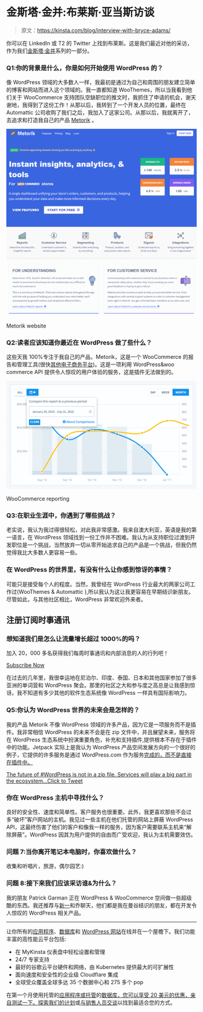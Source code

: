 # 金斯塔·金并:布莱斯·亚当斯访谈

> 原文：<https://kinsta.com/blog/interview-with-bryce-adams/>

你可以在 LinkedIn 或 T2 的 Twitter 上找到布莱斯。这是我们最近对他的采访，作为我们[金斯塔·金并](https://kinsta.com/?post_type=post&s=kingpin)系列的一部分。

### Q1:你的背景是什么，你是如何开始使用 WordPress 的？

像 WordPress 领域的大多数人一样，我最初是通过为自己和周围的朋友建立简单的博客和网站而进入这个领域的。我一直都知道 WooThemes，所以当我看到他们关于 WooCommerce 支持团队空缺职位的推文时，我抓住了申请的机会，谢天谢地，我得到了这份工作！从那以后，我转到了一个开发人员的位置，最终在 Automattic 公司收购了我们之后，我加入了这家公司。从那以后，我就离开了，去追求和打造我自己的产品 [Metorik](https://metorik.com) 。

[![metorik](img/347c2255e9424ba0d775f43428b5a313.png)](https://metorik.com/)

Metorik website



### Q2:读者应该知道你最近在 WordPress 做了些什么？

这些天我 100%专注于我自己的产品，Metorik，这是一个 WooCommerce 的报告和管理工具(很快[其他电子商务平台](https://kinsta.com/blog/ecommerce-platforms/))。这是一项利用 WordPress&woo commerce API 提供令人惊叹的用户体验的服务，这是插件无法做到的。

![woocommerce reporting](img/c66dc39dbd58fd7439171fcfe0403e45.png)

WooCommerce reporting



### Q3:在职业生涯中，你遇到了哪些挑战？

老实说，我认为我过得很轻松，对此我非常感激。我来自澳大利亚，英语是我的第一语言，在 WordPress 领域找到一份工作并不困难。我认为从支持职位过渡到开发职位是一个挑战，当然放弃一切从零开始追求自己的产品是一个挑战，但我仍然觉得我比大多数人更容易一些。

### 在 WordPress 的世界里，有没有什么让你感到惊讶的事情？

可能只是接受每个人的程度。当然，我曾经在 WordPress 行业最大的两家公司工作过(WooThemes & Automattic ),所以我认为这让我更容易在早期结识新朋友。尽管如此，与其他社区相比，WordPress 非常欢迎外来者。

## 注册订阅时事通讯



### 想知道我们是怎么让流量增长超过 1000%的吗？

加入 20，000 多名获得我们每周时事通讯和内部消息的人的行列吧！

[Subscribe Now](#newsletter)

在过去的几年里，我很幸运地在尼泊尔、印度、泰国、日本和其他国家参加了很多亚洲的单词营和 WordPress 聚会。那里的社区之大和参与度之高总是让我感到惊讶。我不知道有多少其他的软件生态系统像 WordPress 一样具有国际影响力。

### Q5:你认为 WordPress 世界的未来会是怎样的？

我的产品 Metorik 不像 WordPress 领域的许多产品，因为它是一项服务而不是插件。我非常相信 WordPress 的未来不会是在 zip 文件中，并且展望未来，服务将在 WordPress 生态系统中扮演重要角色，补充和支持插件,提供根本不存在于插件中的功能。Jetpack 实际上是我认为 WordPress 产品空间发展方向的一个很好的例子，它提供的许多服务是通过 WordPress.com 作为服务[完成的，而不是直接在插件中。](https://kinsta.com/blog/wordpress-com-vs-wordpress-org/)

[The future of #WordPress is not in a zip file. Services will play a big part in the ecosystem...Click to Tweet](https://twitter.com/intent/tweet?url=https%3A%2F%2Fbit.ly%2F2txAO7T&via=kinsta&text=The+future+of+%23WordPress+is+not+in+a+zip+file.+Services+will+play+a+big+part+in+the+ecosystem...)

### 你在 WordPress 主机中寻找什么？

良好的安全性、速度和简单性。客户服务也很重要。此外，我更喜欢那些不会过多“破坏”客户网站的主机。我见过一些主机在他们托管的网站上屏蔽 WordPress API，这最终伤害了他们的客户和像我一样的服务，因为客户需要联系主机来“解除屏蔽”。WordPress 因其为用户提供的自由而广受欢迎，我认为主机需要效仿。

### 问题 7:当你离开笔记本电脑时，你喜欢做什么？

收集和听唱片，旅游，偶尔园艺:)

### 问题 8:接下来我们应该采访谁&为什么？

我的朋友 Patrick Garman 正在 WordPress & WooCommerce 空间做一些超级酷的东西。我还推荐与[新一](https://twitter.com/shinichiN)和乔聊天，他们都是我在曼谷结识的朋友，都在开发令人惊叹的 WordPress 相关产品。

* * *

让你所有的[应用程序](https://kinsta.com/application-hosting/)、[数据库](https://kinsta.com/database-hosting/)和 [WordPress 网站](https://kinsta.com/wordpress-hosting/)在线并在一个屋檐下。我们功能丰富的高性能云平台包括:

*   在 MyKinsta 仪表盘中轻松设置和管理
*   24/7 专家支持
*   最好的谷歌云平台硬件和网络，由 Kubernetes 提供最大的可扩展性
*   面向速度和安全性的企业级 Cloudflare 集成
*   全球受众覆盖全球多达 35 个数据中心和 275 多个 pop

在第一个月使用托管的[应用程序或托管](https://kinsta.com/application-hosting/)的[数据库，您可以享受 20 美元的优惠，亲自测试一下。探索我们的](https://kinsta.com/database-hosting/)[计划](https://kinsta.com/plans/)或[与销售人员交谈](https://kinsta.com/contact-us/)以找到最适合您的方式。